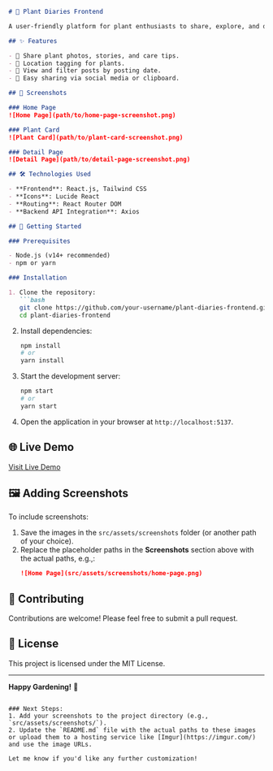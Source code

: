 



```markdown
# 🌱 Plant Diaries Frontend

A user-friendly platform for plant enthusiasts to share, explore, and document their plant journeys. Built using **React.js** and **Tailwind CSS**, this application offers a visually appealing and interactive interface.

## ✨ Features

- 🌿 Share plant photos, stories, and care tips.
- 📍 Location tagging for plants.
- 📆 View and filter posts by posting date.
- 🔗 Easy sharing via social media or clipboard.

## 📸 Screenshots

### Home Page
![Home Page](path/to/home-page-screenshot.png)

### Plant Card
![Plant Card](path/to/plant-card-screenshot.png)

### Detail Page
![Detail Page](path/to/detail-page-screenshot.png)

## 🛠️ Technologies Used

- **Frontend**: React.js, Tailwind CSS
- **Icons**: Lucide React
- **Routing**: React Router DOM
- **Backend API Integration**: Axios

## 🚀 Getting Started

### Prerequisites

- Node.js (v14+ recommended)
- npm or yarn

### Installation

1. Clone the repository:
   ```bash
   git clone https://github.com/your-username/plant-diaries-frontend.git
   cd plant-diaries-frontend
   ```

2. Install dependencies:
   ```bash
   npm install
   # or
   yarn install
   ```

3. Start the development server:
   ```bash
   npm start
   # or
   yarn start
   ```

4. Open the application in your browser at `http://localhost:5137`.

## 🌐 Live Demo

[Visit Live Demo](#https://plant-diaries-frontend.vercel.app/)  




## 🖼️ Adding Screenshots

To include screenshots:
1. Save the images in the `src/assets/screenshots` folder (or another path of your choice).
2. Replace the placeholder paths in the **Screenshots** section above with the actual paths, e.g.,:
   ```markdown
   ![Home Page](src/assets/screenshots/home-page.png)
   ```

## 🤝 Contributing

Contributions are welcome! Please feel free to submit a pull request.

## 📄 License

This project is licensed under the MIT License.

---

**Happy Gardening!** 🌿
```

### Next Steps:
1. Add your screenshots to the project directory (e.g., `src/assets/screenshots/`).
2. Update the `README.md` file with the actual paths to these images or upload them to a hosting service like [Imgur](https://imgur.com/) and use the image URLs.

Let me know if you'd like any further customization!